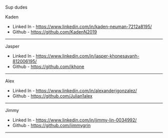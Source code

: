 Sup dudes

Kaden
* Linked In - https://www.linkedin.com/in/kaden-neuman-7212a8195/
* Github - https://github.com/KadenN2019
---
Jasper
* Linked In - https://www.linkedin.com/in/jasper-khonesavanh-812006195/
* Github - https://github.com/jkhone
---
Alex
* Linked In - https://www.linkedin.com/in/alexanderjgonzalez/
* Github - https://github.com/Julian1alex
---
Jimmy
* Linked In - https://www.linkedin.com/in/jimmy-lin-0034992/
* Github - https://github.com/jimmygrin
---
